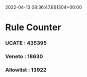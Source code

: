 2022-04-13 08:36:47.861304+00:00
# Rule Counter 
 ### UCATE : 435395

 ### Veneto : 18630

 ### Allowlist : 13922